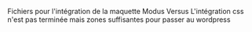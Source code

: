 Fichiers pour l'intégration de la maquette Modus Versus
L'intégration css n'est pas terminée mais zones suffisantes pour passer au wordpress